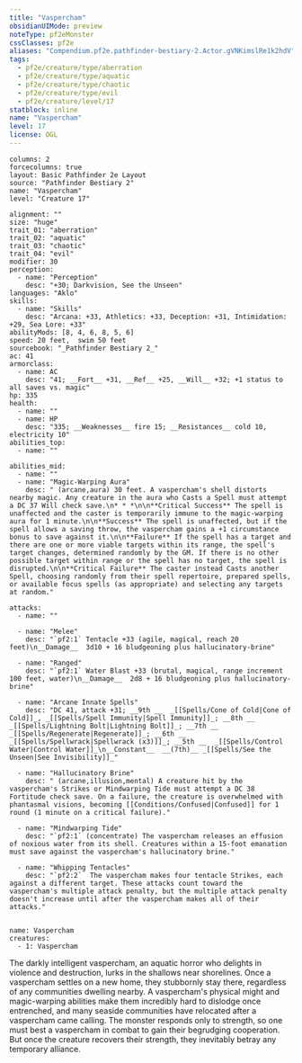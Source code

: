 ```yaml
---
title: "Vaspercham"
obsidianUIMode: preview
noteType: pf2eMonster
cssClasses: pf2e
aliases: "Compendium.pf2e.pathfinder-bestiary-2.Actor.gVNKimslRe1k2hdV" 
tags:
  - pf2e/creature/type/aberration
  - pf2e/creature/type/aquatic
  - pf2e/creature/type/chaotic
  - pf2e/creature/type/evil
  - pf2e/creature/level/17
statblock: inline
name: "Vaspercham"
level: 17
license: OGL
---
```


```statblock
columns: 2
forcecolumns: true
layout: Basic Pathfinder 2e Layout
source: "Pathfinder Bestiary 2"
name: "Vaspercham"
level: "Creature 17"

alignment: ""
size: "huge"
trait_01: "aberration"
trait_02: "aquatic"
trait_03: "chaotic"
trait_04: "evil"
modifier: 30
perception:
  - name: "Perception"
    desc: "+30; Darkvision, See the Unseen"
languages: "Aklo"
skills:
  - name: "Skills"
    desc: "Arcana: +33, Athletics: +33, Deception: +31, Intimidation: +29, Sea Lore: +33"
abilityMods: [8, 4, 6, 8, 5, 6]
speed: 20 feet,  swim 50 feet
sourcebook: "_Pathfinder Bestiary 2_"
ac: 41
armorclass:
  - name: AC
    desc: "41; __Fort__ +31, __Ref__ +25, __Will__ +32; +1 status to all saves vs. magic"
hp: 335
health:
  - name: ""
  - name: HP
    desc: "335; __Weaknesses__ fire 15; __Resistances__ cold 10, electricity 10"
abilities_top:
  - name: ""

abilities_mid:
  - name: ""
  - name: "Magic-Warping Aura"
    desc: " (arcane,aura) 30 feet. A vaspercham's shell distorts nearby magic. Any creature in the aura who Casts a Spell must attempt a DC 37 Will check save.\n* * *\n\n**Critical Success** The spell is unaffected and the caster is temporarily immune to the magic-warping aura for 1 minute.\n\n**Success** The spell is unaffected, but if the spell allows a saving throw, the vaspercham gains a +1 circumstance bonus to save against it.\n\n**Failure** If the spell has a target and there are one or more viable targets within its range, the spell's target changes, determined randomly by the GM. If there is no other possible target within range or the spell has no target, the spell is disrupted.\n\n**Critical Failure** The caster instead Casts another Spell, choosing randomly from their spell repertoire, prepared spells, or available focus spells (as appropriate) and selecting any targets at random."

attacks:
  - name: ""

  - name: "Melee"
    desc: "`pf2:1` Tentacle +33 (agile, magical, reach 20 feet)\n__Damage__  3d10 + 16 bludgeoning plus hallucinatory-brine"

  - name: "Ranged"
    desc: "`pf2:1` Water Blast +33 (brutal, magical, range increment 100 feet, water)\n__Damage__  2d8 + 16 bludgeoning plus hallucinatory-brine"

  - name: "Arcane Innate Spells"
    desc: "DC 41, attack +31; __9th __  _[[Spells/Cone of Cold|Cone of Cold]]_, _[[Spells/Spell Immunity|Spell Immunity]]_; __8th __  _[[Spells/Lightning Bolt|Lightning Bolt]]_; __7th __  _[[Spells/Regenerate|Regenerate]]_; __6th __  _[[Spells/Spellwrack|Spellwrack (x3)]]_; __5th __  _[[Spells/Control Water|Control Water]]_\n__Constant__  __(7th)__ _[[Spells/See the Unseen|See Invisibility]]_"

  - name: "Hallucinatory Brine"
    desc: " (arcane,illusion,mental) A creature hit by the vaspercham's Strikes or Mindwarping Tide must attempt a DC 38 Fortitude check save. On a failure, the creature is overwhelmed with phantasmal visions, becoming [[Conditions/Confused|Confused]] for 1 round (1 minute on a critical failure)."

  - name: "Mindwarping Tide"
    desc: "`pf2:1` (concentrate) The vaspercham releases an effusion of noxious water from its shell. Creatures within a 15-foot emanation must save against the vaspercham's hallucinatory brine."

  - name: "Whipping Tentacles"
    desc: "`pf2:2`  The vaspercham makes four tentacle Strikes, each against a different target. These attacks count toward the vaspercham's multiple attack penalty, but the multiple attack penalty doesn't increase until after the vaspercham makes all of their attacks."
 
```

```encounter-table
name: Vaspercham
creatures:
  - 1: Vaspercham
```



The darkly intelligent vaspercham, an aquatic horror who delights in violence and destruction, lurks in the shallows near shorelines. Once a vaspercham settles on a new home, they stubbornly stay there, regardless of any communities dwelling nearby. A vaspercham's physical might and magic-warping abilities make them incredibly hard to dislodge once entrenched, and many seaside communities have relocated after a vaspercham came calling. The monster responds only to strength, so one must best a vaspercham in combat to gain their begrudging cooperation. But once the creature recovers their strength, they inevitably betray any temporary alliance.
